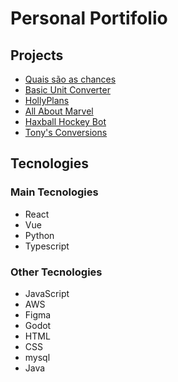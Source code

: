 # Personal Portifolio

## Projects

- [Quais são as chances](https://tonyfilgueiras.github.io/quais-sao-as-chances/)
- [Basic Unit Converter](https://play.google.com/store/apps/details?id=com.expo.buc)
- [HollyPlans](https://hollyplans.netlify.app)
- [All About Marvel](https://allaboutmarvel.vercel.app/)
- [Haxball Hockey Bot](https://github.com/TonyFilgueiras/haxball-hockey-bot)
- [Tony's Conversions](https://tonys-conversions.netlify.app/)


## Tecnologies

### Main Tecnologies

- React
- Vue
- Python
- Typescript

### Other Tecnologies

- JavaScript
- AWS
- Figma
- Godot
- HTML
- CSS
- mysql
- Java